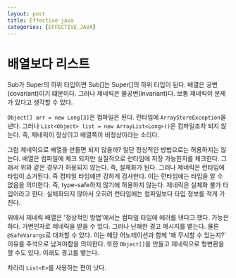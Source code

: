 ```yaml
---
layout: post
title: Effective java
categories: [EFFECTIVE_JAVA]
---
```



# 배열보다 리스트

Sub가 Super의 하위 타입이면 Sub[]는 Super[]의 하위 타입이 된다. 배열은 공변(covariant)이기 떄문이다. 그러나 제네릭은 불공변(invariant)다.
보통 제네릭이 문제가 있다고 생각할 수 있다. 

`Object[] arr = new Long[3]`은 컴파일은 된다. 런타임에 `ArrayStoreException`을 낸다.  그러나 `List<Object> list = new ArrayList<Long>()`은
컴파일조차 되지 않는다. 즉, 제네릭이 정상이고 배열쪽이 비정상이라는 소리다.

그럼 제네릭으로 배열을 만들면 되지 않을까? 일단 정상적인 방법으로는 허용하지는 않는다.
배열은 컴파일에 체크 되지만 실질적으로 런타임에 저장 가능한지를 체크한다. 그래서 위와 같은 경우가 허용되지 않는다.
즉, 실체화가 된다. 그러나 제네릭은 런타임에 타입이 소거된다. 즉 컴파일 타임에만 강하게 검사한다. 이는 런타임에는 타입을 알 수 없음을 의미한다. 
즉, type-safe하지 않기에 허용하지 않는다. 제네릭은 실체화 불가 타입이라고 한다.  실체화되지 않아서 오히려 런타임에는 컴파일보다 타입 정보를 적게 가진다.

위에서 제네릭 배열은 '정상적인 방법'에서는 컴파일 타임에 에러를 낸다고 했다. 가능은 하다. 가변인자로 제네릭을 받을 수 있다. 그러나 난해한 경고 메시지를 뱉는다.
물론 `@SafeVarargs`로 대처할 수 있다. 이는 해당 어노테이션과 함께 '왜 무시할 수 있는지?' 이유를 주석으로 남겨야함을 의미한다.
또한 `Object[]`을 만들고 제네릭으로 형변환을 할 수도 있다. 이래도 경고를 뱉는다.

차라리 `List<E>`를 사용하는 편이 낫다.  